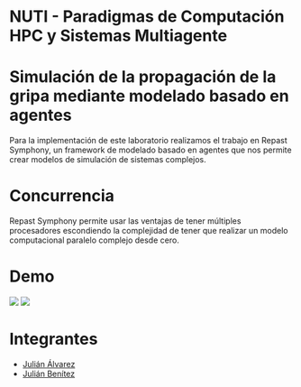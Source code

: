 # NUTI - Paradigmas de Computación HPC y Sistemas Multiagente

# Simulación de la propagación de la gripa mediante modelado basado en agentes

Para la implementación de este laboratorio realizamos el trabajo en Repast Symphony, un framework de modelado basado en agentes que nos permite crear modelos de simulación de sistemas complejos.

# Concurrencia

Repast Symphony permite usar las ventajas de tener múltiples procesadores escondiendo la complejidad de tener que realizar un modelo computacional paralelo complejo desde cero.

# Demo

![](./nuti.gif)
![](./nuti2.gif)

# Integrantes

- [Julián Álvarez](https://github.com/julian36alvarez)
- [Julián Benítez](https://github.com/julianbenitez99)
